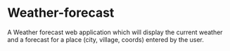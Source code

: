Weather-forecast
================

A Weather forecast web application which will display the current weather and a forecast for a place (city, village, coords) entered by the user. 
